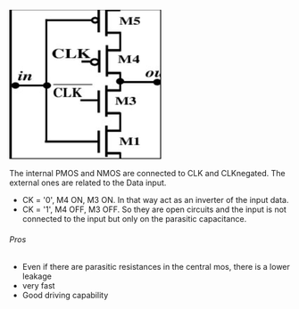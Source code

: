![](media/Pasted%20image%2020230529124052.png)

The internal PMOS and NMOS are connected to CLK and CLKnegated.
The external ones are related to the Data input.

- CK = '0', M4 ON, M3 ON. In that way act as an inverter of the input data.
- CK = '1', M4 OFF, M3 OFF. So they are open circuits and the input is not connected to the input but only on the parasitic capacitance.

###### Pros
- Even if there are parasitic resistances in the central mos, there is a lower leakage 
- very fast
- Good driving capability